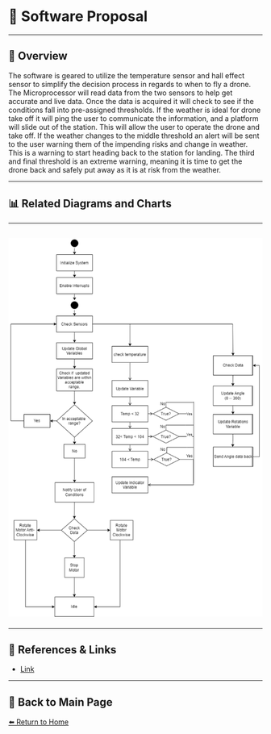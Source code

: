 # 📝 **Software Proposal**

---

## 📖 **Overview**  
The software is geared to utilize the temperature sensor and hall effect sensor to simplify the decision process in regards to when to fly a drone. The Microprocessor will read data from the two sensors to help get accurate and live data. Once the data is acquired it will check to see if the conditions fall into pre-assigned thresholds. If the weather is ideal for drone take off it will ping the user to communicate the information, and a platform will slide out of the station. This will allow the user to operate the drone and take off. If the weather changes to the middle threshold an alert will be sent to the user warning them of the impending risks and change in weather. This is a warning to start heading back to the station for landing. The third and final threshold is an extreme warning, meaning it is time to get the drone back and safely put away as it is at risk from the weather. 

---

## 📊 **Related Diagrams and Charts**  

---
![Diagram Title](./image/Software-Proposal1.png)
---

---

## 🔗 **References & Links**  
- [Link](https://app.diagrams.net/#G1xlFvtV_mzvnqlJUobaKzlR6I_mj8l-aW#%7B%22pageId%22%3A%22e7e014a7-5840-1c2e-5031-d8a46d1fe8dd%22%7D)

---

## 🔄 **Back to Main Page**  
[⬅️ Return to Home](./index.md)
